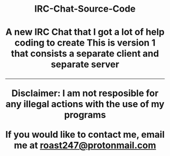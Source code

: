 <h1 align="center">IRC-Chat-Source-Code</h1>
<h1 align="center">A new IRC Chat that I got a lot of help coding to create
This is version 1 that consists a separate client and separate server
<hr>
Disclaimer: I am not resposible for any illegal actions with the use of my programs

  If you would like to contact me, email me at roast247@protonmail.com
</h4>
